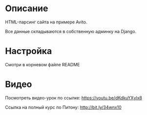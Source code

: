 Описание
========

HTML-парсинг сайта на примере Avito.

Все данные складываются в собственную админку на Django.


Настройка
=========

Смотри в корневом файле README


Видео
=====

Посмотреть видео-урок по ссылке: https://youtu.be/dKdkuYXylx8

Ссылка на полный курс по Питону: http://bit.ly/34wnx10
